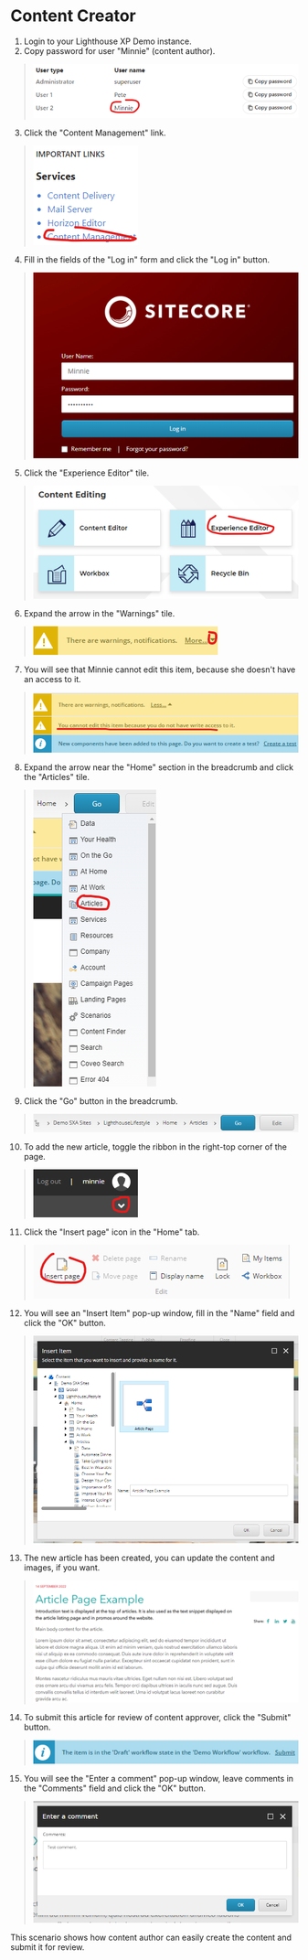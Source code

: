 # Content Creator

1. Login to your Lighthouse XP Demo instance.
2. Copy password for user "Minnie" (content author).
> ![](./media/image2.png)

3. Click the "Content Management" link.
> ![](./media/image1.png)

4. Fill in the fields of the "Log in" form and click the "Log in" button.
> ![](./media/image3.png)

5. Click the "Experience Editor" tile.
> ![](./media/image4.png)

6. Expand the arrow in the "Warnings" tile.
> ![](./media/image5.png)

7. You will see that Minnie cannot edit this item, because she doesn't have an access to it.
> ![](./media/image6.png)

8. Expand the arrow near the "Home" section in the breadcrumb and click the "Articles" tile.
> ![](./media/image7.png)

9. Click the "Go" button in the breadcrumb.
> ![](./media/image8.png)

10. To add the new article, toggle the ribbon in the right-top corner of the page.
> ![](./media/image9.png)

11. Click the "Insert page" icon in the "Home" tab.
> ![](./media/image10.png)

12. You will see an "Insert Item" pop-up window, fill in the "Name" field and click the "OK" button.
> ![](./media/image11.png)

13. The new article has been created, you can update the content and images, if you want.
> ![](./media/image12.png)

14. To submit this article for review of content approver, click the "Submit" button.
> ![](./media/image13.png)

15. You will see the "Enter a comment" pop-up window, leave comments in the "Comments" field and click the "OK" button.
> ![](./media/image14.png)

This scenario shows how content author can easily create the content and submit it for review.
